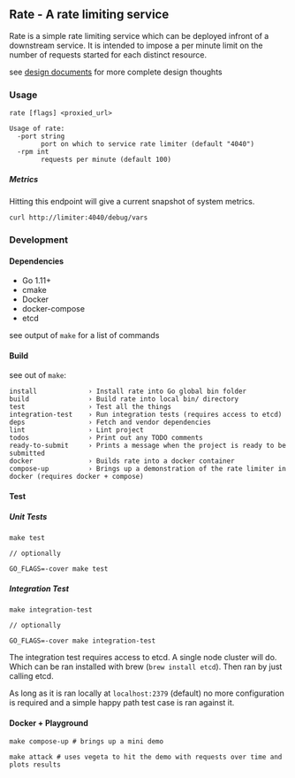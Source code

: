 Rate - A rate limiting service
------------------------------------------

Rate is a simple rate limiting service which can be deployed infront of a downstream service.
It is intended to impose a per minute limit on the number of requests started for each distinct resource.

see [design documents](./docs/DESIGN.md) for more complete design thoughts

### Usage

```shell
rate [flags] <proxied_url>

Usage of rate:
  -port string
    	port on which to service rate limiter (default "4040")
  -rpm int
    	requests per minute (default 100)
```

##### Metrics

Hitting this endpoint will give a current snapshot of system metrics.

```
curl http://limiter:4040/debug/vars
```

### Development

#### Dependencies

- Go 1.11+
- cmake
- Docker
- docker-compose
- etcd

see output of `make` for a list of commands

#### Build

see out of `make`:

```shell
install             › Install rate into Go global bin folder
build               › Build rate into local bin/ directory
test                › Test all the things
integration-test    › Run integration tests (requires access to etcd)
deps                › Fetch and vendor dependencies
lint                › Lint project
todos               › Print out any TODO comments
ready-to-submit     › Prints a message when the project is ready to be submitted
docker              › Builds rate into a docker container
compose-up          › Brings up a demonstration of the rate limiter in docker (requires docker + compose)
```

#### Test

##### Unit Tests

```shell
make test

// optionally

GO_FLAGS=-cover make test
```

##### Integration Test

```shell
make integration-test

// optionally

GO_FLAGS=-cover make integration-test

```

The integration test requires access to etcd. A single node cluster will do. Which can be ran installed with brew (`brew install etcd`). Then ran by just calling etcd.

As long as it is ran locally at `localhost:2379` (default) no more configuration is required and a simple happy path test case is ran against it.

#### Docker + Playground

```
make compose-up # brings up a mini demo

make attack # uses vegeta to hit the demo with requests over time and plots results
```
